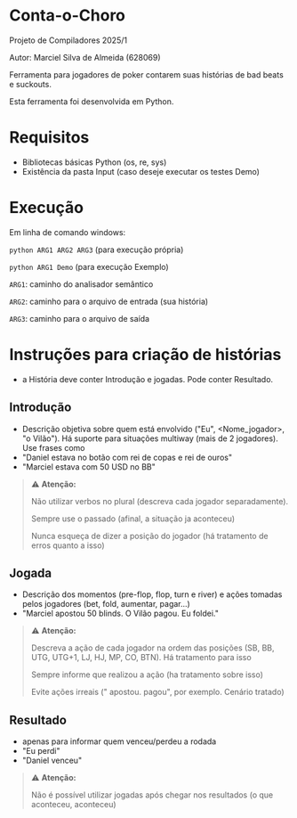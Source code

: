 # Conta-o-Choro

Projeto de Compiladores 2025/1

Autor: Marciel Silva de Almeida (628069)

Ferramenta para jogadores de poker contarem suas histórias de bad beats e suckouts.

Esta ferramenta foi desenvolvida em Python.

# Requisitos
- Bibliotecas básicas Python (os, re, sys)
- Existência da pasta Input (caso deseje executar os testes Demo)

# Execução

Em linha de comando windows:

`python ARG1 ARG2 ARG3` (para execução própria)

`python ARG1 Demo` (para execução Exemplo)

`ARG1`: caminho do analisador semântico

`ARG2`: caminho para o arquivo de entrada (sua história)

`ARG3`: caminho para o arquivo de saída

# Instruções para criação de histórias
- a História deve conter Introdução e jogadas. Pode conter Resultado.

## Introdução
- Descrição objetiva sobre quem está envolvido ("Eu", <Nome_jogador>, "o Vilão"). Há suporte para situações multiway (mais de 2 jogadores). Use frases como
- "Daniel estava no botão com rei de copas e rei de ouros"
- "Marciel estava com 50 USD no BB"

> ⚠️ **Atenção:**
> 
> Não utilizar verbos no plural (descreva cada jogador separadamente).
>
> Sempre use o passado (afinal, a situação ja aconteceu)
>
> Nunca esqueça de dizer a posição do jogador (há tratamento de erros quanto a isso)

## Jogada
- Descrição dos momentos (pre-flop, flop, turn e river) e ações tomadas pelos jogadores (bet, fold, aumentar, pagar...)
- "Marciel apostou 50 blinds. O Vilão pagou. Eu foldei."

> ⚠️ **Atenção:**
>
> Descreva a ação de cada jogador na ordem das posições (SB, BB, UTG, UTG+1, LJ, HJ, MP, CO, BTN). Há tratamento para isso
>
> Sempre informe que realizou a ação (ha tratamento sobre isso)
>
> Evite ações irreais ("<Jogador A> apostou. <Jogador A> pagou", por exemplo. Cenário tratado)
## Resultado

- apenas para informar quem venceu/perdeu a rodada
- "Eu perdi"
- "Daniel venceu"


> ⚠️ **Atenção:**
>
> Não é possível utilizar jogadas após chegar nos resultados (o que aconteceu, aconteceu)
